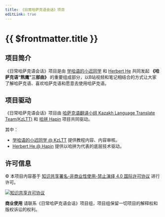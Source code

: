 ```yaml
---
title: 《日常哈萨克语会话》项目
editLink: true
---
```


# {{ $frontmatter.title }}

## 项目简介

《日常哈萨克语会话》项目是由 [学哈语的小迟同学](https://space.bilibili.com/431339250) 和 [Herbert He](https://github.com/HerbertHe) 共同发起 **《哈萨克语“熬鹰”三部曲》** 的重要组成部分，以B站视频和笔记相结合的方式让大家了解哈萨克语、喜欢哈萨克语和愿意去使用哈萨克语。

## 项目驱动

《日常哈萨克语会话》项目由 [哈萨克语翻译小组 Kazakh Language Translate Team(KzLTT)](https://github.com/kzltt) 和 [哈拼 Hapin](https://github.com/ha-pin) 项目共同驱动。

其中：

- [学哈语的小迟同学 @ KzLTT](https://space.bilibili.com/431339250) 提供教程内容、内容审核。
- [Herbert He @ Hapin](https://github.com/HerbertHe) 提供以哈拼为代表的底层技术驱动。

## 许可信息

&copy; 本项目内容基于 [知识共享署名-非商业性使用-禁止演绎 4.0 国际许可协议](http://creativecommons.org/licenses/by-nc-nd/4.0/) 进行许可。

[![知识共享许可协议](https://i.creativecommons.org/l/by-nc-nd/4.0/88x31.png)](http://creativecommons.org/licenses/by-nc-nd/4.0/)

**商业使用** 请联系《日常哈萨克语会话》项目组，项目组保留一切项目的解释权和版权诉讼的权利。
